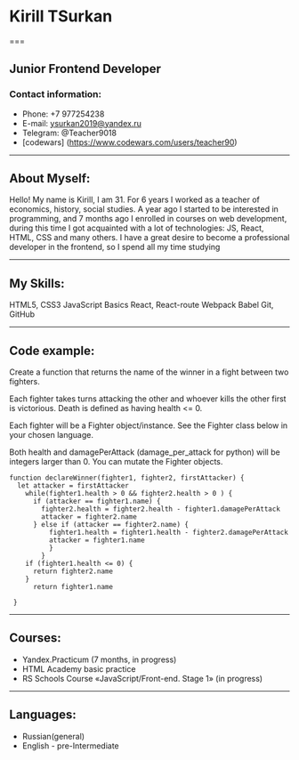 # Kirill TSurkan
===
## Junior Frontend Developer

### Contact information:
* Phone: +7 977254238
* E-mail: ysurkan2019@yandex.ru
* Telegram:  @Teacher9018
* [codewars] (https://www.codewars.com/users/teacher90)
******************
## About Myself:
Hello! My name is Kirill, I am 31. For 6 years I worked as a teacher of economics, history, social studies. A year ago I started to be interested in programming, and 7 months ago I enrolled in courses on web development, during this time I got acquainted with a lot of technologies: JS, React, HTML, CSS and many others.
I have a great desire to become a professional developer in the frontend, so I spend all my time studying
******************
## My Skills:
HTML5, CSS3
JavaScript Basics
React, React-route
Webpack
Babel
Git, GitHub
******************
## Code example:
Create a function that returns the name of the winner in a fight between two fighters.

Each fighter takes turns attacking the other and whoever kills the other first is victorious. Death is defined as having health <= 0.

Each fighter will be a Fighter object/instance. See the Fighter class below in your chosen language.

Both health and damagePerAttack (damage_per_attack for python) will be integers larger than 0. You can mutate the Fighter objects.
```
function declareWinner(fighter1, fighter2, firstAttacker) {
  let attacker = firstAttacker
    while(fighter1.health > 0 && fighter2.health > 0 ) {
      if (attacker == fighter1.name) {
        fighter2.health = fighter2.health - fighter1.damagePerAttack
        attacker = fighter2.name
      } else if (attacker == fighter2.name) {
          fighter1.health = fighter1.health - fighter2.damagePerAttack
          attacker = fighter1.name
          }
        }
    if (fighter1.health <= 0) {
      return fighter2.name
    } 
      return fighter1.name
     
 }
 ```
******************
## Courses:
* Yandex.Practicum (7 months, in progress)
* HTML Academy basic practice
* RS Schools Course «JavaScript/Front-end. Stage 1» (in progress)
******************
## Languages:
* Russian(general)
* English - pre-Intermediate

